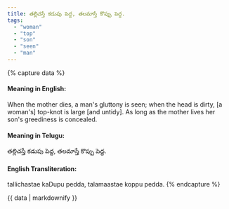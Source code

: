 ```yaml
---
title: తల్లిచస్తే కడుపు పెద్ద, తలమాస్తే కొప్పు పెద్ద.
tags:
  - "woman"
  - "top"
  - "son"
  - "seen"
  - "man"
---
```


{% capture data %}
#### Meaning in English:
When the mother dies, a man's gluttony is seen; when the head is dirty, [a woman's] top-knot is large [and untidy].
As long as the mother lives her son's greediness is concealed.

#### Meaning in Telugu:
తల్లిచస్తే కడుపు పెద్ద, తలమాస్తే కొప్పు పెద్ద.

#### English Transliteration:
tallichastae kaDupu pedda, talamaastae koppu pedda.
{% endcapture %}

<div class="notice">{{ data | markdownify }}</div>

